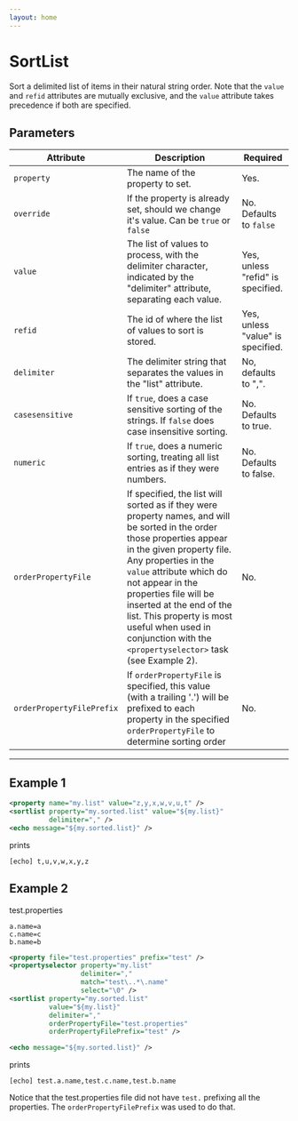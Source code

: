 ```yaml
---
layout: home
---
```

SortList
========

Sort a delimited list of items in their natural string order. Note that the `value` and `refid` attributes are mutually exclusive, and the `value` attribute takes precedence if both are specified.

Parameters
----------

| Attribute               | Description                                                                                                                                                                                                                                                                                                                                                                                  | Required                          |
|-------------------------|----------------------------------------------------------------------------------------------------------------------------------------------------------------------------------------------------------------------------------------------------------------------------------------------------------------------------------------------------------------------------------------------|-----------------------------------|
| `property`  | The name of the property to set.                                                                                                                                                                                                                                                                                                                                                             | Yes.                              |
| `override`  | If the property is already set, should we change it's value. Can be `true` or `false`                                                                                                                                                                                                                                                                                                        | No. Defaults to `false`           |
| `value`  | The list of values to process, with the delimiter character, indicated by the "delimiter" attribute, separating each value.                                                                                                                                                                                                                                                                  | Yes, unless "refid" is specified. |
| `refid`  | The id of where the list of values to sort is stored.                                                                                                                                                                                                                                                                                                                                        | Yes, unless "value" is specified. |
| `delimiter`  | The delimiter string that separates the values in the "list" attribute.                                                                                                                                                                                                                                                                                                                      | No, defaults to ",".              |
| `casesensitive`  | If `true`, does a case sensitive sorting of the strings. If `false` does case insensitive sorting.                                                                                                                                                                                                                                                                                           | No. Defaults to true.             |
| `numeric`  | If `true`, does a numeric sorting, treating all list entries as if they were numbers.                                                                                                                                                                                                                                                                                                        | No. Defaults to false.            |
| `orderPropertyFile`  | If specified, the list will sorted as if they were property names, and will be sorted in the order those properties appear in the given property file. Any properties in the `value` attribute which do not appear in the properties file will be inserted at the end of the list. This property is most useful when used in conjunction with the `<propertyselector>` task (see Example 2). | No.                               |
| `orderPropertyFilePrefix`  | If `orderPropertyFile` is specified, this value (with a trailing '.') will be prefixed to each property in the specified `orderPropertyFile` to determine sorting order                                                                                                                                                                                                                      | No.                               |

------------------------------------------------------------------------

Example 1
---------

```xml        
<property name="my.list" value="z,y,x,w,v,u,t" />
<sortlist property="my.sorted.list" value="${my.list}"
          delimiter="," />
<echo message="${my.sorted.list}" />
```

prints

```        
[echo] t,u,v,w,x,y,z
```        

## Example 2


test.properties

```properties
a.name=a
c.name=c
b.name=b
```

```xml     
<property file="test.properties" prefix="test" />
<propertyselector property="my.list"
                  delimiter=","
                  match="test\..*\.name"
                  select="\0" />
<sortlist property="my.sorted.list"
          value="${my.list}"
          delimiter=","
          orderPropertyFile="test.properties"
          orderPropertyFilePrefix="test" />

<echo message="${my.sorted.list}" />
```

prints

```        
[echo] test.a.name,test.c.name,test.b.name
```        

Notice that the test.properties file did not have `test.` prefixing all the properties.  The `orderPropertyFilePrefix` was used to do that.
